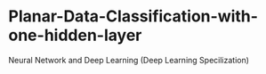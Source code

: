 # Planar-Data-Classification-with-one-hidden-layer
Neural Network and Deep Learning (Deep Learning Specilization)
